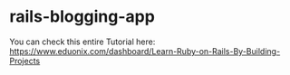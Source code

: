 # rails-blogging-app
You can check this entire Tutorial here: 
https://www.eduonix.com/dashboard/Learn-Ruby-on-Rails-By-Building-Projects
